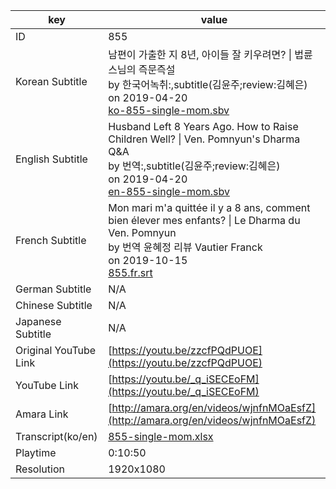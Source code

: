|  key  |  value  |
|-------|---------|
| ID            | 855 |
| Korean Subtitle | 남편이 가출한 지 8년, 아이들 잘 키우려면? \| 법륜스님의 즉문즉설<br>by 한국어녹취:,subtitle(김윤주;review:김혜은)<br>on 2019-04-20<br>[ko-855-single-mom.sbv](https://github.com/jungtosociety/dharma-qna/raw/master/sub/855/ko-855-single-mom.sbv)<br>|
| English Subtitle | Husband Left 8 Years Ago.  How to Raise Children Well? \| Ven. Pomnyun's Dharma Q&A<br>by 번역:,subtitle(김윤주;review:김혜은)<br>on 2019-04-20<br>[en-855-single-mom.sbv](https://github.com/jungtosociety/dharma-qna/raw/master/sub/855/en-855-single-mom.sbv)<br>|
| French Subtitle | Mon mari m'a quittée il y a 8 ans, comment bien élever mes enfants? \| Le Dharma du Ven. Pomnyun<br>by 번역  윤혜정  리뷰 Vautier Franck<br>on 2019-10-15<br>[855.fr.srt](https://github.com/jungtosociety/dharma-qna/raw/master/sub/855/855.fr.srt)<br>|
| German Subtitle | N/A |
| Chinese Subtitle | N/A |
| Japanese Subtitle | N/A |
| Original YouTube Link  | [https://youtu.be/zzcfPQdPUOE](https://youtu.be/zzcfPQdPUOE) |
| YouTube Link  | [https://youtu.be/_q_iSECEoFM](https://youtu.be/_q_iSECEoFM) |
| Amara Link    | [http://amara.org/en/videos/wjnfnMOaEsfZ](http://amara.org/en/videos/wjnfnMOaEsfZ) |
| Transcript(ko/en) | [855-single-mom.xlsx](https://github.com/jungtosociety/dharma-qna/raw/master/sub/855/855-single-mom.xlsx) |
| Playtime | 0:10:50 |
| Resolution | 1920x1080|
